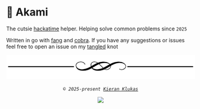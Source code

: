 # 🌷 Akami

The cutsie [hackatime](https://hackatime.hackclub.com/) helper. Helping solve common problems since `2025`  

Written in go with [fang](https://github.com/charmbracelet/fang) and [cobra](https://github.com/spf13/cobra). If you have any suggestions or issues feel free to open an issue on my [tangled](https://tangled.sh/@dunkirk.sh/akami) knot

<p align="center">
	<img src="https://raw.githubusercontent.com/taciturnaxolotl/carriage/master/.github/images/line-break.svg" />
</p>

<p align="center">
	<i><code>&copy 2025-present <a href="https://github.com/taciturnaxolotl">Kieran Klukas</a></code></i>
</p>

<p align="center">
	<a href="https://github.com/taciturnaxolotl/akami/blob/master/LICENSE.md"><img src="https://img.shields.io/static/v1.svg?style=for-the-badge&label=License&message=MIT&logoColor=d9e0ee&colorA=363a4f&colorB=b7bdf8"/></a>
</p>
